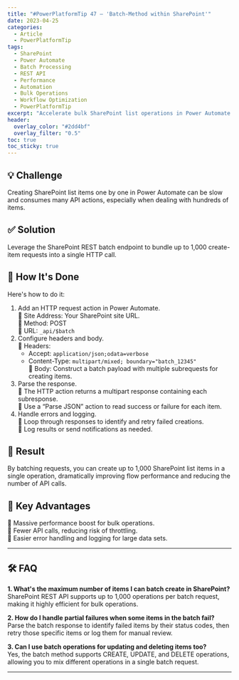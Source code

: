 ```yaml
---
title: "#PowerPlatformTip 47 – 'Batch-Method within SharePoint'"
date: 2023-04-25
categories:
  - Article
  - PowerPlatformTip
tags:
  - SharePoint
  - Power Automate
  - Batch Processing
  - REST API
  - Performance
  - Automation
  - Bulk Operations
  - Workflow Optimization
  - PowerPlatformTip
excerpt: "Accelerate bulk SharePoint list operations in Power Automate using the SharePoint REST batch method. Create, update, or delete up to 1,000 items per call to maximize performance, minimize API usage, and streamline automation workflows."
header:
  overlay_color: "#2dd4bf"
  overlay_filter: "0.5"
toc: true
toc_sticky: true
---
```


## 💡 Challenge
Creating SharePoint list items one by one in Power Automate can be slow and consumes many API actions, especially when dealing with hundreds of items.

## ✅ Solution
Leverage the SharePoint REST batch endpoint to bundle up to 1,000 create-item requests into a single HTTP call.

## 🔧 How It's Done
Here's how to do it:
1. Add an HTTP request action in Power Automate.  
   🔸 Site Address: Your SharePoint site URL.  
   🔸 Method: POST  
   🔸 URL: `_api/$batch`  
2. Configure headers and body.  
   🔸 Headers:  
     - Accept: `application/json;odata=verbose`  
     - Content-Type: `multipart/mixed; boundary="batch_12345"`  
   🔸 Body: Construct a batch payload with multiple subrequests for creating items.  
3. Parse the response.  
   🔸 The HTTP action returns a multipart response containing each subresponse.  
   🔸 Use a “Parse JSON” action to read success or failure for each item.  
4. Handle errors and logging.  
   🔸 Loop through responses to identify and retry failed creations.  
   🔸 Log results or send notifications as needed.

## 🎉 Result
By batching requests, you can create up to 1,000 SharePoint list items in a single operation, dramatically improving flow performance and reducing the number of API calls.

## 🌟 Key Advantages
🔸 Massive performance boost for bulk operations.  
🔸 Fewer API calls, reducing risk of throttling.  
🔸 Easier error handling and logging for large data sets.

---

## 🛠️ FAQ
**1. What's the maximum number of items I can batch create in SharePoint?**  
SharePoint REST API supports up to 1,000 operations per batch request, making it highly efficient for bulk operations.

**2. How do I handle partial failures when some items in the batch fail?**  
Parse the batch response to identify failed items by their status codes, then retry those specific items or log them for manual review.

**3. Can I use batch operations for updating and deleting items too?**  
Yes, the batch method supports CREATE, UPDATE, and DELETE operations, allowing you to mix different operations in a single batch request.

---
